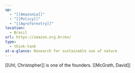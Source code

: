 ```yaml
---
up:
  - "[[Amazonia]]"
  - "[[Policy]]"
  - "[[Agroforestry]]"
location:
  - Brasil
url: https://imazon.org.br/en/
type:
  - think-tank
at-a-glance: Research for sustainable use of nature
---
```


[[Uhl, Christopher]] is one of the founders.
[[McGrath, David]]
